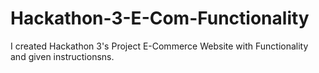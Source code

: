 # Hackathon-3-E-Com-Functionality
 I created Hackathon 3's Project E-Commerce Website with Functionality and given instructionsns.
